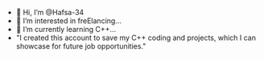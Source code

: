 - 👋 Hi, I’m @Hafsa-34
- 👀 I’m interested in freElancing...
- 🌱 I’m currently learning C++...
- "I created this account to save my C++ coding and projects, which I can showcase for future job opportunities."  
<!---
Hafsa-34/Hafsa-34 is a ✨ special ✨ repository because its `README.md` (this file) appears on your GitHub profile.
You can click the Preview link to take a look at your changes.
--->
